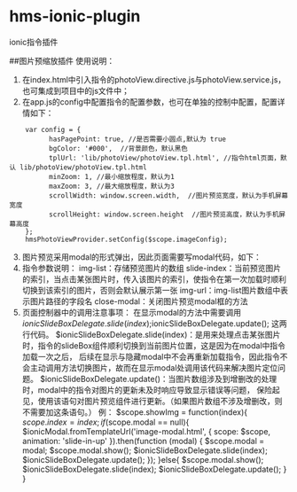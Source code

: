 # hms-ionic-plugin
ionic指令插件


##图片预缩放插件
使用说明：
  1. 在index.html中引入指令的photoView.directive.js与photoView.service.js，也可集成到项目中的js文件中；
  2. 在app.js的config中配置指令的配置参数，也可在单独的控制中配置，配置详情如下：
  ```javascripts
      var config = {
            hasPagePoint: true, //是否需要小圆点,默认为 true
            bgColor: '#000',  //背景颜色，默认黑色
            tplUrl: 'lib/photoView/photoView.tpl.html', //指令html页面，默认 lib/photoView/photoView.tpl.html
            minZoom: 1, //最小缩放程度，默认为1
            maxZoom: 3, //最大缩放程度，默认为3
            scrollWidth: window.screen.width,  //图片预览宽度，默认为手机屏幕宽度
            scrollHeight: window.screen.height  //图片预览高度，默认为手机屏幕高度
      };
      hmsPhotoViewProvider.setConfig($scope.imageConfig);
  ```
  3. 图片预览采用modal的形式弹出，因此页面需要写modal代码，如下：
      <script id="image-modal.html" type="text/ng-template">
        <div class="modal">
          <hms-photo-view img-list="imgList" slide-index="index" img-url="url" close-modal="closeModal()"></hms-photo-view>
        </div>
      </script>
  4. 指令参数说明：
      <hms-photo-view img-list="imgList" slide-index="index" img-url="url" close-modal="closeModal()"></hms-photo-view>
      img-list：存储预览图片的数组
      slide-index：当前预览图片的索引，当点击某张图片时，传入该图片的索引，使指令在第一次加载时顺利切换到该索引的图片，否则会默认展示第一张
      img-url：img-list图片数组中表示图片路径的字段名
      close-modal：关闭图片预览modal框的方法
  5. 页面控制器中的调用注意事项：
      在显示modal的方法中需要调用 $ionicSlideBoxDelegate.slide(index);$ionicSlideBoxDelegate.update(); 这两行代码。
          $ionicSlideBoxDelegate.slide(index)：是用来处理点击某张图片时，指令的slideBox组件顺利切换到当前图片位置，这是因为在modal中指令加载一次之后，
      后续在显示与隐藏modal中不会再重新加载指令，因此指令不会主动调用方法切换图片，故而在显示modal处调用该代码来解决图片定位问题。
          $ionicSlideBoxDelegate.update()：当图片数组涉及到增删改的处理时，modal中的指令对图片的更新未及时响应导致显示错误等问题，
      保险起见，使用该语句对图片预览组件进行更新。（如果图片数组不涉及增删改，则不需要加这条语句。）
      例：
        $scope.showImg = function(index){
              $scope.index = index;
              if($scope.modal == null){
                $ionicModal.fromTemplateUrl('image-modal.html', {
                  scope: $scope,
                  animation: 'slide-in-up'
                }).then(function (modal) {
                  $scope.modal = modal;
                  $scope.modal.show();
                  $ionicSlideBoxDelegate.slide(index);
                  $ionicSlideBoxDelegate.update();
                });
              }else{
                $scope.modal.show();
                $ionicSlideBoxDelegate.slide(index);
                $ionicSlideBoxDelegate.update();
              }
        }
